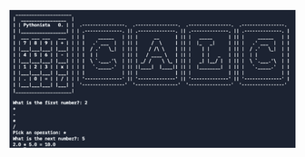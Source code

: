 ![This is an image](https://github.com/maryambiibii/100DaysOfCode/blob/main/Day10/img/Screen%20Shot%202022-01-21%20at%2010.13.12%20PM.png)
